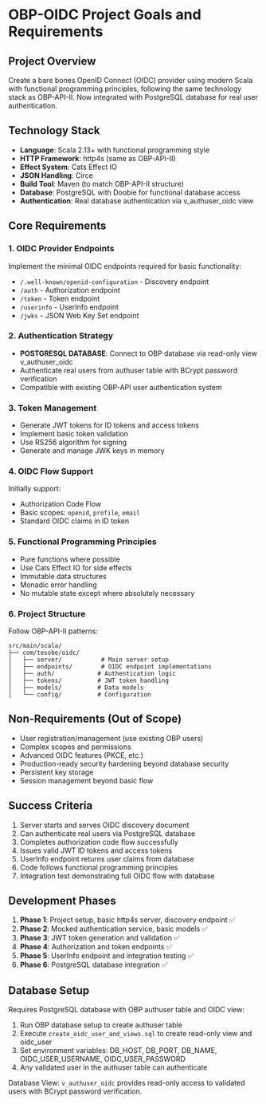 # OBP-OIDC Project Goals and Requirements

## Project Overview
Create a bare bones OpenID Connect (OIDC) provider using modern Scala with functional programming principles, following the same technology stack as OBP-API-II. Now integrated with PostgreSQL database for real user authentication.

## Technology Stack
- **Language**: Scala 2.13+ with functional programming style
- **HTTP Framework**: http4s (same as OBP-API-II)
- **Effect System**: Cats Effect IO
- **JSON Handling**: Circe
- **Build Tool**: Maven (to match OBP-API-II structure)
- **Database**: PostgreSQL with Doobie for functional database access
- **Authentication**: Real database authentication via v_authuser_oidc view

## Core Requirements

### 1. OIDC Provider Endpoints
Implement the minimal OIDC endpoints required for basic functionality:
- `/.well-known/openid-configuration` - Discovery endpoint
- `/auth` - Authorization endpoint
- `/token` - Token endpoint
- `/userinfo` - UserInfo endpoint
- `/jwks` - JSON Web Key Set endpoint

### 2. Authentication Strategy
- **POSTGRESQL DATABASE**: Connect to OBP database via read-only view v_authuser_oidc
- Authenticate real users from authuser table with BCrypt password verification
- Compatible with existing OBP-API user authentication system

### 3. Token Management
- Generate JWT tokens for ID tokens and access tokens
- Implement basic token validation
- Use RS256 algorithm for signing
- Generate and manage JWK keys in memory

### 4. OIDC Flow Support
Initially support:
- Authorization Code Flow
- Basic scopes: `openid`, `profile`, `email`
- Standard OIDC claims in ID token

### 5. Functional Programming Principles
- Pure functions where possible
- Use Cats Effect IO for side effects
- Immutable data structures
- Monadic error handling
- No mutable state except where absolutely necessary

### 6. Project Structure
Follow OBP-API-II patterns:
```
src/main/scala/
├── com/tesobe/oidc/
│   ├── server/           # Main server setup
│   ├── endpoints/        # OIDC endpoint implementations
│   ├── auth/            # Authentication logic
│   ├── tokens/          # JWT token handling
│   ├── models/          # Data models
│   └── config/          # Configuration
```

## Non-Requirements (Out of Scope)
- User registration/management (use existing OBP users)
- Complex scopes and permissions
- Advanced OIDC features (PKCE, etc.)
- Production-ready security hardening beyond database security
- Persistent key storage
- Session management beyond basic flow

## Success Criteria
1. Server starts and serves OIDC discovery document
2. Can authenticate real users via PostgreSQL database
3. Completes authorization code flow successfully
4. Issues valid JWT ID tokens and access tokens
5. UserInfo endpoint returns user claims from database
6. Code follows functional programming principles
7. Integration test demonstrating full OIDC flow with database

## Development Phases
1. **Phase 1**: Project setup, basic http4s server, discovery endpoint ✅
2. **Phase 2**: Mocked authentication service, basic models ✅
3. **Phase 3**: JWT token generation and validation ✅
4. **Phase 4**: Authorization and token endpoints ✅
5. **Phase 5**: UserInfo endpoint and integration testing ✅
6. **Phase 6**: PostgreSQL database integration ✅

## Database Setup
Requires PostgreSQL database with OBP authuser table and OIDC view:
1. Run OBP database setup to create authuser table
2. Execute `create_oidc_user_and_views.sql` to create read-only view and oidc_user
3. Set environment variables: DB_HOST, DB_PORT, DB_NAME, OIDC_USER_USERNAME, OIDC_USER_PASSWORD
4. Any validated user in the authuser table can authenticate

Database View: `v_authuser_oidc` provides read-only access to validated users with BCrypt password verification.
